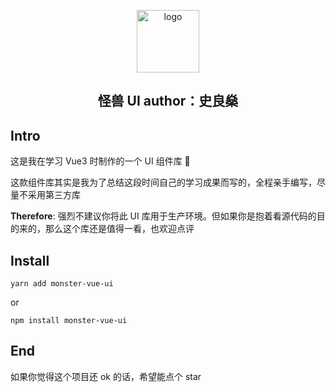 <p align="center">
  <a target="_blank" rel="noopener noreferrer">
    <img width="100" src="public/flag.png" alt="logo">
  </a>
</p>

<h2 align="center">怪兽 UI 
author：史良燊

</h2>

## Intro

这是我在学习 Vue3 时制作的一个 UI 组件库 👀

这款组件库其实是我为了总结这段时间自己的学习成果而写的，全程亲手编写，尽量不采用第三方库

**Therefore**: 强烈不建议你将此 UI 库用于生产环境。但如果你是抱着看源代码的目的来的，那么这个库还是值得一看，也欢迎点评



## Install

`yarn add monster-vue-ui`

or

`npm install monster-vue-ui `


## End

如果你觉得这个项目还 ok 的话，希望能点个 star
